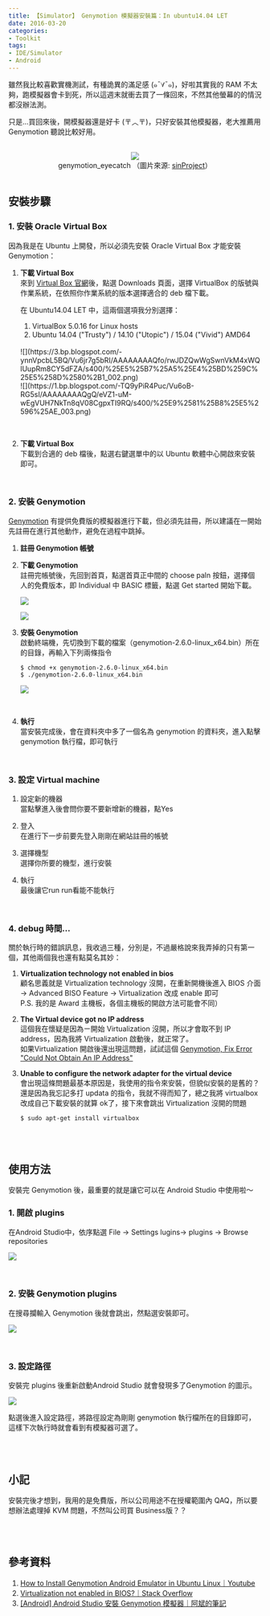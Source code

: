 ```yaml
---
title: 【Simulator】 Genymotion 模擬器安裝篇：In ubuntu14.04 LET
date: 2016-03-20
categories:
- Toolkit
tags:
- IDE/Simulator
- Android
--- 
```


雖然我比較喜歡實機測試，有種詭異的滿足感 (๑ˉ∀ˉ๑)，好啦其實我的 RAM 不太夠，跑模擬器會卡到死，所以這週末就衝去買了一條回來，不然其他螢幕的的情況都沒辦法測。
  
只是...買回來後，開模擬器還是好卡 (〒︿〒)，只好安裝其他模擬器，老大推薦用 Genymotion 聽說比較好用。

<!--more-->
<br> 

<center class="imgtext"> <img src="https://sinproject.net/wp-content/uploads/2016/01/genymotion_eyecatch.png"  /></center>
<center class="imgtext">   genymotion_eyecatch （圖片來源: <a href="https://sinproject.net/windows%E3%81%A7android%E3%82%A2%E3%83%97%E3%83%AA%E3%82%92%E9%96%8B%E7%99%BA%E3%81%97%E3%81%A6%E3%81%84%E3%81%9F%E4%BA%BA%E3%81%8Cmacbook-pro%E3%81%AB%E5%85%A5%E3%82%8C%E3%81%9F%E3%82%BD%E3%83%95/genymotion_eyecatch/" class="imgtext">sinProject</a>）</center>

<br>

## 安裝步驟

### 1. 安裝 Oracle Virtual Box
因為我是在 Ubuntu 上開發，所以必須先安裝 Oracle Virtual Box 才能安裝 Genymotion：

1. **下載 Virtual Box**   
來到 [Virtual Box 官網]( https://www.virtualbox.org/)後，點選 Downloads 頁面，選擇 VirtualBox 的版號與作業系統，在依照你作業系統的版本選擇適合的 deb 檔下載。

    在 Ubuntu14.04 LET 中，這兩個選項我分別選擇：
    1. VirtualBox 5.0.16 for Linux hosts 
    2. Ubuntu 14.04 ("Trusty") / 14.10 ("Utopic") / 15.04 ("Vivid") AMD64
    <br>    
    ![](https://3.bp.blogspot.com/-ynnVpcbL5BQ/Vu6jr7g5bRI/AAAAAAAAQfo/rwJDZQwWgSwnVkM4xWQlUupRm8CY5dFZA/s400/%25E5%25B7%25A5%25E4%25BD%259C%25E5%258D%2580%2B1_002.png)
    <br> 
    ![](https://1.bp.blogspot.com/-TQ9yPiR4Puc/Vu6oB-RG5sI/AAAAAAAAQgQ/eVZ1-uM-wEgVUH7NkTn8qV08CgpxTI9RQ/s400/%25E9%2581%25B8%25E5%2596%25AE_003.png)
<br> 

2.  **下載 Virtual Box**   
下載到合適的 deb 檔後，點選右鍵選單中的<span class="label">以 Ubuntu 軟體中心開啟</span>來安裝即可。

  
<br>

### 2.  安裝 Genymotion
[Genymotion](https://www.genymotion.com/) 有提供免費版的模擬器進行下載，但必須先註冊，所以建議在一開始先註冊在進行其他動作，避免在過程中跳掉。

1. **註冊 Genymotion 帳號**   

2. **下載 Genymotion**   
註冊完帳號後，先回到首頁，點選首頁正中間的 choose paln 按鈕，選擇個人的免費版本，即 Individual 中 BASIC 標籤，點選 Get started 開始下載。

    ![](https://3.bp.blogspot.com/-I5GJD_ajMK8/Vu6qicsFvXI/AAAAAAAAQgg/nVNA8bi4lyEx3ehqd2sWSR12kuCgy2-fw/s400/Genymotion%2B%25E2%2580%2593%2BFast%2BAnd%2BEasy%2BAndroid%2BEmulation%2B-%2BGoogle%2BChrome_004.png)
    
      
    
    ![](https://1.bp.blogspot.com/-JdXpZQi_XZs/Vu6qiPwLgZI/AAAAAAAAQgc/J1b8dmcA98UbkQZV_7N2pa3PcoBGs5QDw/s400/2016-03-20%2B17%253A31%253A59%2B%25E7%259A%2584%25E8%259E%25A2%25E5%25B9%2595%25E6%2593%25B7%25E5%259C%2596.png)
   <br>  
      
2. **安裝 Genymotion**   
啟動終端機，先切換到下載的檔案（genymotion-2.6.0-linux_x64.bin）所在的目錄，再輸入下列兩條指令
	```shell
	$ chmod +x genymotion-2.6.0-linux_x64.bin
	$ ./genymotion-2.6.0-linux_x64.bin
	``` 
	![](https://3.bp.blogspot.com/-jp7qNGFOjxA/Vu6uSs2ex-I/AAAAAAAAQgs/frQkqUiI8-8a7-gngJrryYdWcIIRGPHLA/s400/2016-03-20%2B17%253A40%253A38%2B%25E7%259A%2584%25E8%259E%25A2%25E5%25B9%2595%25E6%2593%25B7%25E5%259C%2596.png)
<br> 

4.  **執行**   
當安裝完成後，會在資料夾中多了一個名為 genymotion 的資料夾，進入點擊 genymotion 執行檔，即可執行

    
<br>

### 3.  設定 Virtual machine
1. 設定新的機器   
   當點擊進入後會問你要不要新增新的機器，點Yes
   
2. 登入   
   在進行下一步前要先登入剛剛在網站註冊的帳號
   
3. 選擇機型   
   選擇你所要的機型，進行安裝
    
4. 執行   
   最後讓它run run看能不能執行

      
<br>

### 4. debug 時間...
關於執行時的錯誤訊息，我收過三種，分別是，不過嚴格說來我弄掉的只有第一個，其他兩個我也還有點莫名其妙：  

1. **Virtualization technology not enabled in bios**   
    顧名思義就是 Virtualization technology 沒開，在重新開機後進入 BIOS 介面 → Advanced BISO Feature → Virtualization 改成 enable 即可  
    P.S. 我的是 Award 主機板，各個主機板的開啟方法可能會不同）<br>
    
2.  **The Virtual device got no IP address**   
    這個我在懷疑是因為ㄧ開始 Virtualization 沒開，所以才會取不到 IP address，因為我將 Virtualization 啟動後，就正常了。  
    如果Virtualization 開啟後還出現這問題，試試這個 [Genymotion, Fix Error "Could Not Obtain An IP Address"](https://www.youtube.com/watch?v=YuJ6ZfudFp8%20%20%20genymotion)<br>
    
3.  **Unable to configure the network adapter for the virtual device**   
    會出現這條問題最基本原因是，我使用的指令來安裝，但貌似安裝的是舊的？還是因為我忘記多打 updata 的指令，我就不得而知了，總之我將 virtualbox 改成自己下載安裝的就算 ok了，接下來會跳出 Virtualization 沒開的問題  
	```shell
	$ sudo apt-get install virtualbox
	```

<br><br>

## 使用方法

安裝完 Genymotion 後，最重要的就是讓它可以在 Android Studio 中使用啦～

### 1. 開啟 plugins 
在Android Studio中，依序點選 File → Settings lugins→ plugins → Browse repositories

 ![](https://4.bp.blogspot.com/-stkOY-CCDYc/Vu67uHTRLVI/AAAAAAAAQhc/Kc4_IzpuoXMKvvzYijrmyIaZ7c33A1KcQ/s320/2016-03-20%2B20%253A19%253A01%2B%25E7%259A%2584%25E8%259E%25A2%25E5%25B9%2595%25E6%2593%25B7%25E5%259C%2596.png)
    
<br>

### 2. 安裝 Genymotion plugins
在搜尋攔輸入 Genymotion 後就會跳出，然點選安裝即可。 

![](https://2.bp.blogspot.com/-iGJpZcDkPe8/Vu68uvrdKAI/AAAAAAAAQhk/jx63nZTkASAMgxKStGbDIijCx_yklfpbA/s320/2016-03-20%2B20%253A19%253A22%2B%25E7%259A%2584%25E8%259E%25A2%25E5%25B9%2595%25E6%2593%25B7%25E5%259C%2596.png)
  
<br>
    
### 3. 設定路徑  
安裝完 plugins 後重新啟動Android Studio 就會發現多了Genymotion 的圖示。

![](https://2.bp.blogspot.com/-dnes3V-pPxU/Vu69fKOW1LI/AAAAAAAAQho/sQml8_hPbsUF__EQeLY26KT0NJ9eYrWDA/s320/2016-03-20%2B20%253A25%253A26%2B%25E7%259A%2584%25E8%259E%25A2%25E5%25B9%2595%25E6%2593%25B7%25E5%259C%2596.png)

點選後進入設定路徑，將路徑設定為剛剛 genymotion 執行檔所在的目錄即可，這樣下次執行時就會看到有模擬器可選了。

  

<br><br>

## 小記
  
安裝完後才想到，我用的是免費版，所以公司用途不在授權範圍內 QAQ，所以要想辦法處理掉 KVM 問題，不然叫公司買 Business版？？

<br><br>

##  參考資料
1. [How to Install Genymotion Android Emulator in Ubuntu Linux｜Youtube](https://www.youtube.com/watch?v=k3MSTD9SLy4)
2. [Virtualization not enabled in BIOS?｜Stack Overflow](http://stackoverflow.com/questions/27884846/virtualization-not-enabled-in-bios)
3. [[Android] Android Studio 安裝 Genymotion 模擬器｜阿斌的筆記](http://aiur3908.blogspot.tw/2015/04/android-android-studio-genymotion.html)



